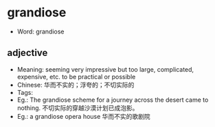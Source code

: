 # grandiose

- Word: grandiose

## adjective

- Meaning: seeming very impressive but too large, complicated, expensive, etc. to be practical or possible
- Chinese: 华而不实的；浮夸的；不切实际的
- Tags: 
- Eg.: The grandiose scheme for a journey across the desert came to nothing. 不切实际的穿越沙漠计划已成泡影。
- Eg.: a grandiose opera house 华而不实的歌剧院

